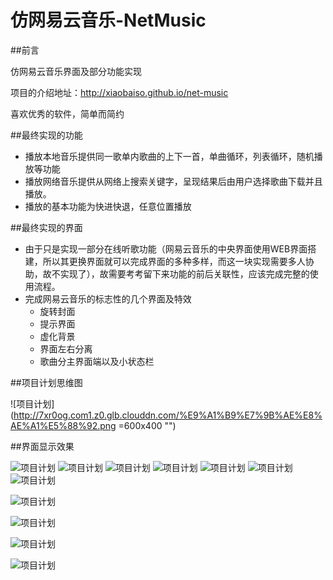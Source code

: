 # 仿网易云音乐-NetMusic

##前言

仿网易云音乐界面及部分功能实现

项目的介绍地址：http://xiaobaiso.github.io/net-music

喜欢优秀的软件，简单而简约


##最终实现的功能
- 播放本地音乐提供同一歌单内歌曲的上下一首，单曲循环，列表循环，随机播放等功能
- 播放网络音乐提供从网络上搜索关键字，呈现结果后由用户选择歌曲下载并且播放。
- 播放的基本功能为快进快退，任意位置播放

##最终实现的界面

- 由于只是实现一部分在线听歌功能（网易云音乐的中央界面使用WEB界面搭建，所以其更换界面就可以完成界面的多种多样，而这一块实现需要多人协助，故不实现了），故需要考考留下来功能的前后关联性，应该完成完整的使用流程。
- 完成网易云音乐的标志性的几个界面及特效
    - 旋转封面
    - 提示界面
    - 虚化背景
    - 界面左右分离
	- 歌曲分主界面端以及小状态栏


##项目计划思维图

![项目计划](http://7xr0og.com1.z0.glb.clouddn.com/%E9%A1%B9%E7%9B%AE%E8%AE%A1%E5%88%92.png =600x400 "")








##界面显示效果

![项目计划](http://7xr0og.com1.z0.glb.clouddn.com/musicPlay1.png  "")
![项目计划](http://7xr0og.com1.z0.glb.clouddn.com/musicPlay2.png  "")
![项目计划](http://7xr0og.com1.z0.glb.clouddn.com/musicPlay3.png  "")
![项目计划](http://7xr0og.com1.z0.glb.clouddn.com/musicPlay4.png  "")
![项目计划](http://7xr0og.com1.z0.glb.clouddn.com/musicPlay5.png  "")
![项目计划](http://7xr0og.com1.z0.glb.clouddn.com/musicPlay6.png  "")
![项目计划](http://7xr0og.com1.z0.glb.clouddn.com/play1.gif )


![项目计划](http://7xr0og.com1.z0.glb.clouddn.com/play2.gif  "")


![项目计划](http://7xr0og.com1.z0.glb.clouddn.com/play3.gif  "")

![项目计划](http://7xr0og.com1.z0.glb.clouddn.com/play4.gif  "")

![项目计划](http://7xr0og.com1.z0.glb.clouddn.com/play5.gif  "")
